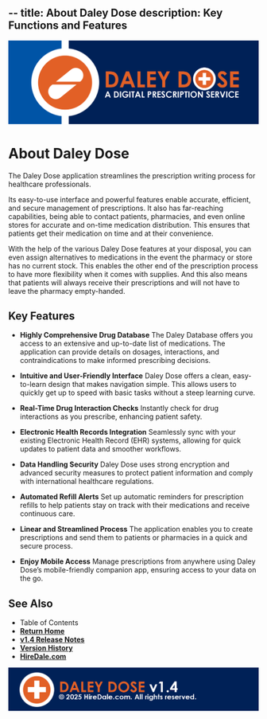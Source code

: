 --
title: About Daley Dose
description: Key Functions and Features
--

[![Header](/images/daley-dose-main-banner.png)](https://hiredale.github.io/daleydose/)

# **About Daley Dose**

The Daley Dose application streamlines the prescription writing process for healthcare professionals.

Its easy-to-use interface and powerful features enable accurate, efficient, and secure management of prescriptions. It also has far-reaching capabilities, being able to contact patients, pharmacies, and even online stores for accurate and on-time medication distribution. This ensures that patients get their medication on time and at their convenience.

With the help of the various Daley Dose features at your disposal, you can even assign alternatives to medications in the event the pharmacy or store has no current stock. This enables the other end of the prescription process to have more flexibility when it comes with supplies. And this also means that patients will always receive their prescriptions and will not have to leave the pharmacy empty-handed.

## **Key Features**

- **Highly Comprehensive Drug Database**
The Daley Database offers you access to an extensive and up-to-date list of medications. The application can provide details on dosages, interactions, and contraindications to make informed prescribing decisions.

- **Intuitive and User-Friendly Interface**
Daley Dose offers a clean, easy-to-learn design that makes navigation simple. This allows users to quickly get up to speed with basic tasks without a steep learning curve.

- **Real-Time Drug Interaction Checks**
Instantly check for drug interactions as you prescribe, enhancing patient safety.

- **Electronic Health Records Integration**
Seamlessly sync with your existing Electronic Health Record (EHR) systems, allowing for quick updates to patient data and smoother workflows.

- **Data Handling Security**
Daley Dose uses strong encryption and advanced security measures to protect patient information and comply with international healthcare regulations.

- **Automated Refill Alerts**
Set up automatic reminders for prescription refills to help patients stay on track with their medications and receive continuous care.

- **Linear and Streamlined Process**
The application enables you to create prescriptions and send them to patients or pharmacies in a quick and secure process.

- **Enjoy Mobile Access**
Manage prescriptions from anywhere using Daley Dose’s mobile-friendly companion app, ensuring access to your data on the go.

## **See Also**

- Table of Contents
- [**Return Home**](https://hiredale.github.io/daleydose/)
- [**v1.4 Release Notes**](/daleydose/release-notes-v1.4)
- [**Version History**](/daleydose/version-history)
- [**HireDale.com**](https://hiredale.github.io)

![Footer](/images/daley-dose-footer.png)
